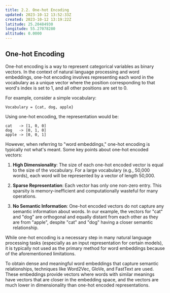 ```yaml
---
title: 2.2. One-hot Encoding
updated: 2023-10-12 13:52:33Z
created: 2023-10-12 13:19:22Z
latitude: 25.20484930
longitude: 55.27078280
altitude: 0.0000
---
```


## One-hot Encoding

One-hot encoding is a way to represent categorical variables as binary vectors. In the context of natural language processing and word embeddings, one-hot encoding involves representing each word in the vocabulary as a unique vector where the position corresponding to that word's index is set to 1, and all other positions are set to 0.

For example, consider a simple vocabulary:
```
Vocabulary = {cat, dog, apple}
```
Using one-hot encoding, the representation would be:
```
cat   -> [1, 0, 0]
dog   -> [0, 1, 0]
apple -> [0, 0, 1]
```

However, when referring to "word embeddings," one-hot encoding is typically not what's meant. Some key points about one-hot encoded vectors:

1. **High Dimensionality**: The size of each one-hot encoded vector is equal to the size of the vocabulary. For a large vocabulary (e.g., 50,000 words), each word will be represented by a vector of length 50,000.

2. **Sparse Representation**: Each vector has only one non-zero entry. This sparsity is memory-inefficient and computationally wasteful for many operations.

3. **No Semantic Information**: One-hot encoded vectors do not capture any semantic information about words. In our example, the vectors for "cat" and "dog" are orthogonal and equally distant from each other as they are from "apple", despite "cat" and "dog" having a closer semantic relationship.

While one-hot encoding is a necessary step in many natural language processing tasks (especially as an input representation for certain models), it is typically not used as the primary method for word embeddings because of the aforementioned limitations.

To obtain dense and meaningful word embeddings that capture semantic relationships, techniques like Word2Vec, GloVe, and FastText are used. These embeddings provide vectors where words with similar meanings have vectors that are closer in the embedding space, and the vectors are much lower in dimensionality than one-hot encoded representations.